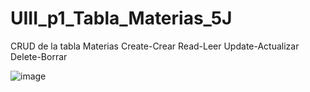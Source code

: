 # UIII_p1_Tabla_Materias_5J
CRUD de la tabla Materias Create-Crear Read-Leer Update-Actualizar Delete-Borrar

![image](https://github.com/user-attachments/assets/a7cc7e0c-674e-450e-a23f-8082d199f764)

